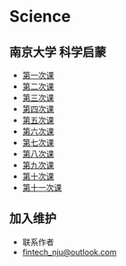# Science
## 南京大学 科学启蒙
* [第一次课](第01次课.md)
* [第二次课](第02次课.md)
* [第三次课](第03次课.md)
* [第四次课](第04次课.md)
* [第五次课](第05次课.md)
* [第六次课](第06次课.md)
* [第七次课](第07次课.md)
* [第八次课](第08次课.md)
* [第九次课](第09次课.md)
* [第十次课](第10次课.md)
* [第十一次课](第11次课.md)


## 加入维护
* 联系作者
* fintech_nju@outlook.com
